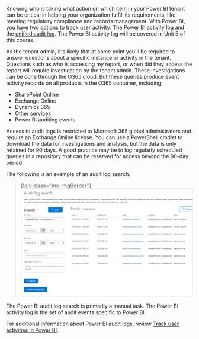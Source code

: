 Knowing who is taking what action on which item in your Power BI tenant can be critical in helping your organization fulfill its requirements, like meeting regulatory compliance and records management. With Power BI, you have two options to track user activity: The [Power BI activity log](/power-bi/admin/service-admin-auditing#use-the-activity-log/?azure-portal=true) and the [unified audit log](/power-bi/admin/service-admin-auditing?azure-portal=true#use-the-audit-log). The Power BI activity log will be covered in Unit 5 of this course.

As the tenant admin, it's likely that at some point you'll be required to answer questions about a specific instance or activity in the tenant. Questions such as who is accessing my report, or when did they access the report will require investigation by the tenant admin. These investigations can be done through the O365 cloud. But these queries produce event activity records on all products in the O365 container, including:

- SharePoint Online
- Exchange Online
- Dynamics 365
- Other services
- Power BI auditing events

Access to audit logs is restricted to Microsoft 365 global administrators and require an Exchange Online license. You can use a PowerShell cmdlet to download the data for investigations and analysis, but the data is only retained for 90 days. A good practice may be to log regularly scheduled queries in a repository that can be reserved for access beyond the 90-day period.

The following is an example of an audit log search.

> [!div class="mx-imgBorder"]
> [![Screenshot of Power BI audit log search report.](../media/4-log.png)](../media/4-log.png#lightbox)

The Power BI audit log search is primarily a manual task. The Power BI activity log is the set of audit events specific to Power BI.

For additional information about Power BI audit logs, review [Track user activities in Power BI](/power-bi/admin/service-admin-auditing/?azure-portal=true).
